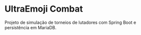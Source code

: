 # UltraEmoji Combat

Projeto de simulação de torneios de lutadores com Spring Boot e persistência em MariaDB.
